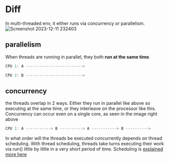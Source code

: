 # Diff
In multi-threaded env, it either runs via concurrency or parallelism.
![Screenshot 2023-12-11 232403](https://github.com/brian6484/CSKnowledge/assets/56388433/4c68d711-580e-4bbd-9f89-9b3311031e61)

## parallelism
When threads are running in parallel, they both **run at the same time**.
```java
CPU 1: A ------------------------->

CPU 2: B ------------------------->
```

## concurrency
the threads overlap in 2 ways. Either they run in parallel like above so executing at the same time, or they interleave on the processor like
this. Concurrency can occur even on a single core, as seen in the image right above
```java
CPU 1: A -----------> B ----------> A -----------> B ---------->
```

In what order will the threads be executed concurrently depends on thread scheduling. With thread scheduling, threads take turns executing their work via run() little
by little in a very short period of time. Scheduling is [explained more here](https://github.com/brian6484/CSKnowledge/blob/main/thread%20scheduling.md)

